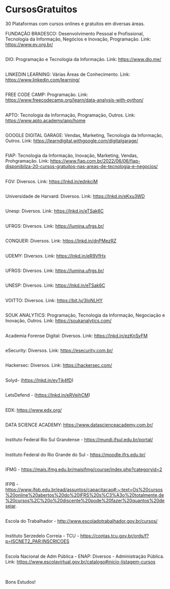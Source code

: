 # CursosGratuitos
30 Plataformas com cursos onlines e gratuitos em diversas áreas.

FUNDAÇÃO BRADESCO: Desenvolvimento Pessoal e Profissional, Tecnologia da Informação, Negócios e Inovação, Programação.
Link: https://www.ev.org.br/ <br>
##
DIO: Programação e Tecnologia da Informação.
Link: https://www.dio.me/ <br>
##
LINKEDIN LEARNING: Várias Áreas de Conhecimento.
Link: https://www.linkedin.com/learning/ <br>
##
FREE CODE CAMP: Programação.
Link: https://www.freecodecamp.org/learn/data-analysis-with-python/ <br>
##
APTO: Tecnologia da Informação, Programação, Outros.
Link: https://www.apto.academy/app/home <br>
##
GOOGLE DIGITAL GARAGE: Vendas, Marketing, Tecnologia da Informação, Outros.
Link: https://learndigital.withgoogle.com/digitalgarage/ <br>
##
FIAP: Tecnologia da Informação, Inovação, Marketing, Vendas, Prohgramação.
Link: https://www.fiap.com.br/2022/06/06/fiap-disponibilza-20-cursos-gratuitos-nas-areas-de-tecnologia-e-negocios/ <br>
##
FGV: Diversos.
Link: https://lnkd.in/ednkciM <br>
##
Universidade de Harvard: Diversos.
Link: https://lnkd.in/eKxu3WD <br>
##
Unesp: Diversos.
Link: https://lnkd.in/eTSak6C <br>
##
UFRGS:  Diversos.
Link: https://lumina.ufrgs.br/ <br>
##
CONQUER:  Diversos.
Link: https://lnkd.in/dnPMezRZ <br>
##
UDEMY:  Diversos.
Link: https://lnkd.in/eR9VfHx <br>
##
UFRGS:  Diversos.
Link: https://lumina.ufrgs.br/ <br>
##
UNESP:  Diversos.
Link: https://lnkd.in/eTSak6C <br>
##
VOITTO:  Diversos.
Link: https://bit.ly/3IoNLHY <br>
##
SOUK ANALYTICS:  Programação, Tecnologia da Informação, Negociação e Inovação, Outros.
Link: https://soukanalytics.com/ <br>
##
Academia Forense Digital:  Diversos.
Link: https://lnkd.in/ezKnSyFM <br>
##
eSecurity:  Diversos.
Link: https://esecurity.com.br/ <br>
##
Hackersec:  Diversos.
Link: https://hackersec.com/ <br>
##
Solyd- (https://lnkd.in/evTik4fD) <br>
##
LetsDefend - (https://lnkd.in/eRVejhCM) <br>
##
EDX: https://www.edx.org/ <br>
##
DATA SCIENCE ACADEMY: https://www.datascienceacademy.com.br/ <br>
##
Instituto Federal Rio Sul Grandense - https://mundi.ifsul.edu.br/portal/ <br>
##
Instituto Federal do Rio Grande do Sul - https://moodle.ifrs.edu.br/ <br>
##
IFMG - https://mais.ifmg.edu.br/maisifmg/course/index.php?categoryid=2 <br>
##
IFPB - https://www.ifpb.edu.br/ead/assuntos/capacitacao#:~:text=Os%20cursos%20online%20abertos%20do%20IFRS%20s%C3%A3o%20totalmente,de%20cursos%2C%20o%20discente%20pode%20fazer%20quantos%20desejar. <br>
##
Escola do Trabalhador - http://www.escoladotrabalhador.gov.br/cursos/ <br>
##
Instituto Serzedelo Correia - TCU - https://contas.tcu.gov.br/ords/f?p=ISCNET2_PAR:INSCRICOES <br>
##
Escola Nacional de Adm Pública - ENAP: Diversos - Administração Pública.
Link:  https://www.escolavirtual.gov.br/catalogo#inicio-listagem-cursos <br>
##
<br>
Bons Estudos!
